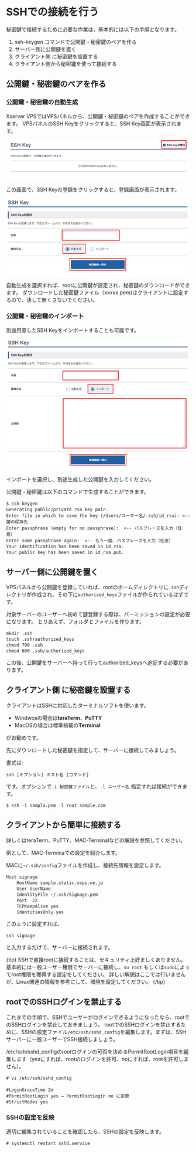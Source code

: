 <!--toc=setup_server-->

# SSHでの接続を行う

秘密鍵で接続するために必要な作業は、基本的には以下の手順となります。

1. ssh-keygen コマンドで公開鍵・秘密鍵のペアを作る
1. サーバー側に公開鍵を置く
1. クライアント側 に秘密鍵を設置する
1. クライアント側から秘密鍵を使って接続する

## 公開鍵・秘密鍵のペアを作る

### 公開鍵・秘密鍵の自動生成

Xserver VPSではVPSパネルから、公開鍵・秘密鍵のペアを作成することができます。
VPSパネルのSSH Keyをクリックすると、SSH Key画面が表示されます。

![SSH Key Generation](img/man_server_ssh_2.png)

この画面で、SSH Keyの登録をクリックすると、登録画面が表示されます。

![SSH Key Registration](img/man_server_ssh_3.png)

自動生成を選択すれば、rootに公開鍵が設定され、秘密鍵のダウンロードができます。
ダウンロードした秘密鍵ファイル（xxxxx.pem)はクライアントに設定するので、決して無くさないでください。

### 公開鍵・秘密鍵のインポート

別途用意したSSH Keyをインポートすることも可能です。

![SSH Key Import](img/man_server_ssh_9.png)

インポートを選択し、別途生成した公開鍵を入力してください。

公開鍵・秘密鍵は以下のコマンドで生成することができます。

```
$ ssh-keygen 
Generating public/private rsa key pair.
Enter file in which to save the key (/Users/ユーザー名/.ssh/id_rsa): <--鍵の保存先 
Enter passphrase (empty for no passphrase):  <-- パスフレーズを入力（任意）
Enter same passphrase again:  <-- もう一度、パスフレーズを入力（任意）
Your identification has been saved in id_rsa.
Your public key has been saved in id_rsa.pub.
```

## サーバー側に公開鍵を置く

VPSパネルから公開鍵を登録していれば、rootのホームディレクトリに`.ssh`ディレクトリが作成され、その下に`authorized_keys`ファイルが作られているはずです。

対象サーバーのユーザーへ初めて鍵登録する際は、パーミッションの設定が必要になります。
とりあえず、フォルダとファイルを作ります。

```
mkdir .ssh
touch .ssh/authorized_keys
chmod 700 .ssh
chmod 600 .ssh/authorized_keys
```

この後、公開鍵をサーバーへ持って行ってauthorized_keysへ追記する必要があります。

## クライアント側 に秘密鍵を設置する

クライアントはSSHに対応したターミナルソフトを使います。

- Windwosの場合は**teraTerm**、**PuTTY**
- MacOSの場合は標準搭載の**Terminal**

がお勧めです。

先にダウンロードした秘密鍵を指定して、サーバーに接続してみましょう。

書式は:

```
ssh [オプション] ホスト名 [コマンド]
```

です。オプションで`-i 秘密鍵ファイル`と、`-l ユーザー名` 指定すれば接続ができます。

```
$ ssh -i sampla.pem -l root sample.com
```

## クライアントから簡単に接続する

詳しくはteraTerm、PuTTY、MAC-Terminalなどの解説を参照してください。

例として、MAC-Terminaでの設定を紹介します。

MACに`~/.ssh/config`ファイルを作成し、接続先情報を設定します。

```
Host signage
    HostName sample.static.xvps.ne.jp
    User UserName
    IdentityFile ~/.ssh/Signage.pem
    Port  22
    TCPKeepAlive yes
    IdentitiesOnly yes
```

このように設定すれば、

```
ssh signage
```

と入力するだけで、サーバーに接続されます。

{tip}
SSHで直接rootに接続することは、セキュリティ上好ましくありません。基本的には一般ユーザー権限でサーバーに接続し、`su root` もしくは`sudo`によってroot権限を獲得する設定をしてください。
詳しい解説はここでは行いませんが、Linux関連の情報を参考にして、環境を設定してください。
{/tip}

## rootでのSSHログインを禁止する

これまでの手順で、SSHでユーザーがログインできるようになったなら、rootでのSSHログインを禁止しておきましょう。
rootでのSSHログインを禁止するために、SSHの設定ファイル`/etc/ssh/sshd_config`を編集します。まずは、SSHサーバーに一般ユーザーでSSH接続しましょう。

/etc/ssh/sshd_configのrootログインの可否を決めるPermitRootLogin項目を編集します（yesにすれば、rootのログインを許可、noにすれば、rootを許可しません）。

```
# vi /etc/ssh/sshd_config

#LoginGraceTime 2m
#PermitRootLogin yes → PermitRootLogin no に変更
#StrictModes yes
```

### SSHの設定を反映
適切に編集されていることを確認したら、SSHの設定を反映します。

```
# systemctl restart sshd.service
```


